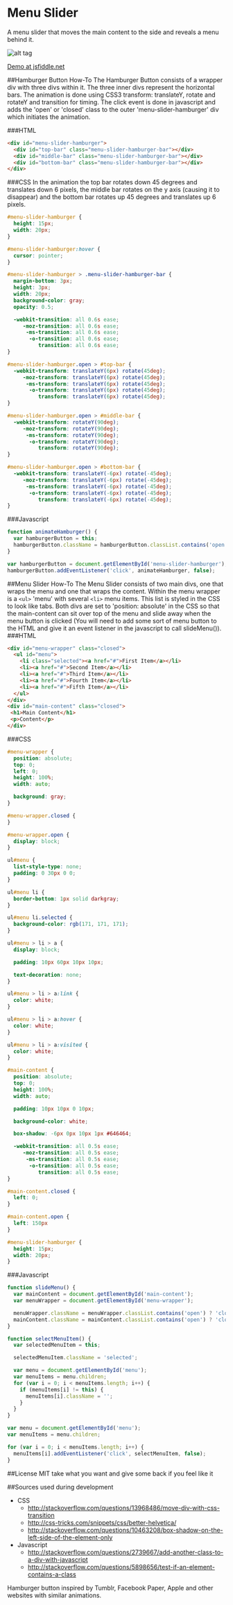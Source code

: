 # Menu Slider

A menu slider that moves the main content to the side and reveals a menu behind it.

![alt tag](https://raw.github.com/marcusmolchany/menu-slider/master/menu-slider-demo.gif)

[Demo at jsfiddle.net](http://jsfiddle.net/marcusmolchany/hjb5cwh1/1/)


##Hamburger Button How-To
The Hamburger Button consists of a wrapper div with three divs within it. The three inner divs represent the horizontal bars. The animation is done using CSS3 transform: translateY, rotate and rotateY and transition for timing. The click event is done in javascript and adds the 'open' or 'closed' class to the outer 'menu-slider-hamburger' div which initiates the animation.

###HTML
```html
<div id="menu-slider-hamburger">
  <div id="top-bar" class="menu-slider-hamburger-bar"></div>
  <div id="middle-bar" class="menu-slider-hamburger-bar"></div>
  <div id="bottom-bar" class="menu-slider-hamburger-bar"></div>
</div>
```
###CSS
In the animation the top bar rotates down 45 degrees and translates down 6 pixels, the middle bar rotates on the y axis (causing it to disappear) and the bottom bar rotates up 45 degrees and translates up 6 pixels.
```css
#menu-slider-hamburger {
  height: 15px;
  width: 20px;
}

#menu-slider-hamburger:hover {
  cursor: pointer;
}

#menu-slider-hamburger > .menu-slider-hamburger-bar {
  margin-bottom: 3px;
  height: 3px;
  width: 20px;
  background-color: gray;
  opacity: 0.5;

  -webkit-transition: all 0.6s ease;
     -moz-transition: all 0.6s ease;
      -ms-transition: all 0.6s ease;
       -o-transition: all 0.6s ease;
          transition: all 0.6s ease;
}

#menu-slider-hamburger.open > #top-bar {
  -webkit-transform: translateY(6px) rotate(45deg);
     -moz-transform: translateY(6px) rotate(45deg);
      -ms-transform: translateY(6px) rotate(45deg);
       -o-transform: translateY(6px) rotate(45deg);
          transform: translateY(6px) rotate(45deg);
}

#menu-slider-hamburger.open > #middle-bar {
  -webkit-transform: rotateY(90deg);
     -moz-transform: rotateY(90deg);
      -ms-transform: rotateY(90deg);
       -o-transform: rotateY(90deg);
          transform: rotateY(90deg);
}

#menu-slider-hamburger.open > #bottom-bar {
  -webkit-transform: translateY(-6px) rotate(-45deg);
     -moz-transform: translateY(-6px) rotate(-45deg);
      -ms-transform: translateY(-6px) rotate(-45deg);
       -o-transform: translateY(-6px) rotate(-45deg);
          transform: translateY(-6px) rotate(-45deg);
}
```
###Javascript
```javascript
function animateHamburger() {
  var hamburgerButton = this;
  hamburgerButton.className = hamburgerButton.classList.contains('open') ? 'closed':'open';
}

var hamburgerButton = document.getElementById('menu-slider-hamburger');
hamburgerButton.addEventListener('click', animateHamburger, false);
```

##Menu Slider How-To
The Menu Slider consists of two main divs, one that wraps the menu and one that wraps the content. Within the menu wrapper is a `<ul>` 'menu' with several `<li>` menu items. This list is styled in the CSS to look like tabs. Both divs are set to 'position: absolute' in the CSS so that the main-content can sit over top of the menu and slide away when the menu button is clicked (You will need to add some sort of menu button to the HTML and give it an event listener in the javascript to call slideMenu()).
###HTML
```html
<div id="menu-wrapper" class="closed">
  <ul id="menu">
    <li class="selected"><a href="#">First Item</a></li>
    <li><a href="#">Second Item</a></li>
    <li><a href="#">Third Item</a></li>
    <li><a href="#">Fourth Item</a></li>
    <li><a href="#">Fifth Item</a></li>
  </ul>
</div>
<div id="main-content" class="closed">
 <h1>Main Content</h1>
 <p>Content</p>
</div>
```
###CSS
```css
#menu-wrapper {
  position: absolute;
  top: 0;
  left: 0;
  height: 100%;
  width: auto;

  background: gray;
}

#menu-wrapper.closed {
}

#menu-wrapper.open {
  display: block;
}

ul#menu {
  list-style-type: none;
  padding: 0 30px 0 0;
}

ul#menu li {
  border-bottom: 1px solid darkgray;
}

ul#menu li.selected {
  background-color: rgb(171, 171, 171);
}

ul#menu > li > a {
  display: block;

  padding: 10px 60px 10px 10px;

  text-decoration: none;
}

ul#menu > li > a:link {
  color: white;
}

ul#menu > li > a:hover {
  color: white;
}

ul#menu > li > a:visited {
  color: white;
}

#main-content {
  position: absolute;
  top: 0;
  height: 100%;
  width: auto;

  padding: 10px 10px 0 10px;

  background-color: white;

  box-shadow: -6px 0px 10px 1px #646464;

  -webkit-transition: all 0.5s ease;
     -moz-transition: all 0.5s ease;
      -ms-transition: all 0.5s ease;
       -o-transition: all 0.5s ease;
          transition: all 0.5s ease;
}

#main-content.closed {
  left: 0;
}

#main-content.open {
  left: 150px
}

#menu-slider-hamburger {
  height: 15px;
  width: 20px;
}
```
###Javascript
```javascript
function slideMenu() {
  var mainContent = document.getElementById('main-content');
  var menuWrapper = document.getElementById('menu-wrapper');

  menuWrapper.className = menuWrapper.classList.contains('open') ? 'closed':'open';
  mainContent.className = mainContent.classList.contains('open') ? 'closed':'open';
}

function selectMenuItem() {
  var selectedMenuItem = this;

  selectedMenuItem.className = 'selected';

  var menu = document.getElementById('menu');
  var menuItems = menu.children;
  for (var i = 0; i < menuItems.length; i++) {
    if (menuItems[i] != this) {
      menuItems[i].className = '';
    }
  }
}

var menu = document.getElementById('menu');
var menuItems = menu.children;

for (var i = 0; i < menuItems.length; i++) {
  menuItems[i].addEventListener('click', selectMenuItem, false);
}
```

##License
MIT take what you want and give some back if you feel like it

##Sources used during development
* CSS  
  * http://stackoverflow.com/questions/13968486/move-div-with-css-transition  
  * http://css-tricks.com/snippets/css/better-helvetica/  
  * http://stackoverflow.com/questions/10463208/box-shadow-on-the-left-side-of-the-element-only  
* Javascript  
  * http://stackoverflow.com/questions/2739667/add-another-class-to-a-div-with-javascript  
  * http://stackoverflow.com/questions/5898656/test-if-an-element-contains-a-class  

Hamburger button inspired by Tumblr, Facebook Paper, Apple and other websites with similar animations.
